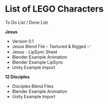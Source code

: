 # List of LEGO Characters

To Do List / Done List

**Jesus**
- Version 0.1 
- Jesus Blend File - Textured & Rigged :white_check_mark:
- Jesus - LipSync Sheet
- Blender Example Animation
- Blender Example LipSync
- Unity Example Import

**12 Disciples**
- Disciples Blend Files
- Blender Example Animation
- Unity Example Import

